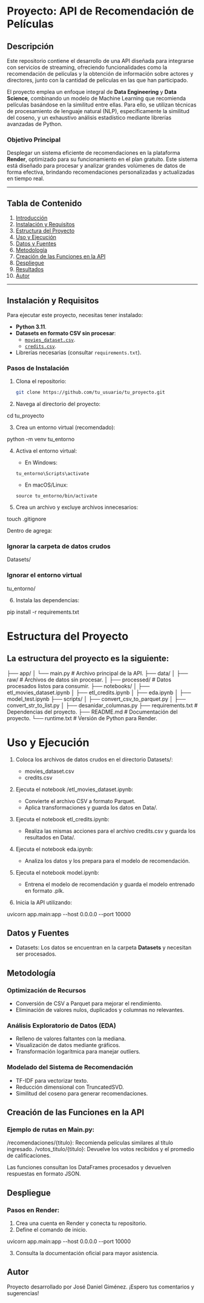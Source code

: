 # Proyecto: API de Recomendación de Películas

## Descripción
Este repositorio contiene el desarrollo de una API diseñada para integrarse con servicios de streaming, ofreciendo funcionalidades como la recomendación de películas y la obtención de información sobre actores y directores, junto con la cantidad de películas en las que han participado.

El proyecto emplea un enfoque integral de **Data Engineering** y **Data Science**, combinando un modelo de Machine Learning que recomienda películas basándose en la similitud entre ellas. Para ello, se utilizan técnicas de procesamiento de lenguaje natural (NLP), específicamente la similitud del coseno, y un exhaustivo análisis estadístico mediante librerías avanzadas de Python.

### **Objetivo Principal**
Desplegar un sistema eficiente de recomendaciones en la plataforma **Render**, optimizado para su funcionamiento en el plan gratuito. Este sistema está diseñado para procesar y analizar grandes volúmenes de datos de forma efectiva, brindando recomendaciones personalizadas y actualizadas en tiempo real.

---

## Tabla de Contenido

1. [Introducción](#introducción)
2. [Instalación y Requisitos](#instalación-y-requisitos)
3. [Estructura del Proyecto](#estructura-del-proyecto)
4. [Uso y Ejecución](#uso-y-ejecución)
5. [Datos y Fuentes](#datos-y-fuentes)
6. [Metodología](#metodología)
7. [Creación de las Funciones en la API](#creación-de-las-funciones-en-la-api)
8. [Despliegue](#despliegue)
9. [Resultados](#resultados-y-links-al-proyecto)
10. [Autor](#autor)

---

## **Instalación y Requisitos**

Para ejecutar este proyecto, necesitas tener instalado:

- **Python 3.11**.
- **Datasets en formato CSV sin procesar**:
  - [`movies_dataset.csv`](#).
  - [`credits.csv`](#).
- Librerías necesarias (consultar `requirements.txt`).

### **Pasos de Instalación**

1. Clona el repositorio:
   ```bash
   git clone https://github.com/tu_usuario/tu_proyecto.git

2. Navega al directorio del proyecto:

cd tu_proyecto

3. Crea un entorno virtual (recomendado):

python -m venv tu_entorno

4. Activa el entorno virtual:

    - En Windows:

    `tu_entorno\Scripts\activate`

    - En macOS/Linux:
    
    `source tu_entorno/bin/activate`

5. Crea un archivo  y excluye archivos innecesarios:

touch .gitignore

Dentro de  agrega:

### Ignorar la carpeta de datos crudos
Datasets/

### Ignorar el entorno virtual
tu_entorno/

6. Instala las dependencias:

pip install -r requirements.txt

# Estructura del Proyecto
## La estructura del proyecto es la siguiente:

├── app/
│   └── main.py    # Archivo principal de la API.
├── data/
│   ├── raw/       # Archivos de datos sin procesar.
│   ├── processed/ # Datos procesados listos para consumir.
├── notebooks/
│   ├── etl_movies_dataset.ipynb
│   ├── etl_credits.ipynb
│   ├── eda.ipynb
│   ├── model_test.ipynb
├── scripts/
│   ├── convert_csv_to_parquet.py
│   ├── convert_str_to_list.py
│   ├── desanidar_columnas.py
├── requirements.txt # Dependencias del proyecto.
├── README.md        # Documentación del proyecto.
└── runtime.txt      # Versión de Python para Render.

# Uso y Ejecución

1. Coloca los archivos de datos crudos en el directorio Datasets/:
    - movies_dataset.csv
    - credits.csv

2. Ejecuta el notebook /etl_movies_dataset.ipynb:
    - Convierte el archivo CSV a formato Parquet.
    - Aplica transformaciones y guarda los datos en Data/.

3. Ejecuta el notebook etl_credits.ipynb:
    - Realiza las mismas acciones para el archivo credits.csv y guarda los resultados en Data/.

4. Ejecuta el notebook eda.ipynb:
    - Analiza los datos y los prepara para el modelo de recomendación.

5. Ejecuta el notebook model.ipynb:
    - Entrena el modelo de recomendación y guarda el modelo entrenado en formato .plk.

6. Inicia la API utilizando:

uvicorn app.main:app --host 0.0.0.0 --port 10000

## Datos y Fuentes
- Datasets: Los datos se encuentran en la carpeta **Datasets** y necesitan ser procesados.

## Metodología

### Optimización de Recursos

- Conversión de CSV a Parquet para mejorar el rendimiento.
- Eliminación de valores nulos, duplicados y columnas no relevantes.

### Análisis Exploratorio de Datos (EDA)

- Relleno de valores faltantes con la mediana.
- Visualización de datos mediante gráficos.
- Transformación logarítmica para manejar outliers.

### Modelado del Sistema de Recomendación

- TF-IDF para vectorizar texto.
- Reducción dimensional con TruncatedSVD.
- Similitud del coseno para generar recomendaciones.

## Creación de las Funciones en la API

### Ejemplo de rutas en Main.py:

/recomendaciones/{titulo}: Recomienda películas similares al título ingresado.
/votos_titulo/{titulo}: Devuelve los votos recibidos y el promedio de calificaciones.

Las funciones consultan los DataFrames procesados y devuelven respuestas en formato JSON.

## Despliegue

### Pasos en Render:
1. Crea una cuenta en Render y conecta tu repositorio.
2. Define el comando de inicio.

uvicorn app.main:app --host 0.0.0.0 --port 10000

3. Consulta la documentación oficial para mayor asistencia.

## Autor
Proyecto desarrollado por José Daniel Giménez. ¡Espero tus comentarios y sugerencias!